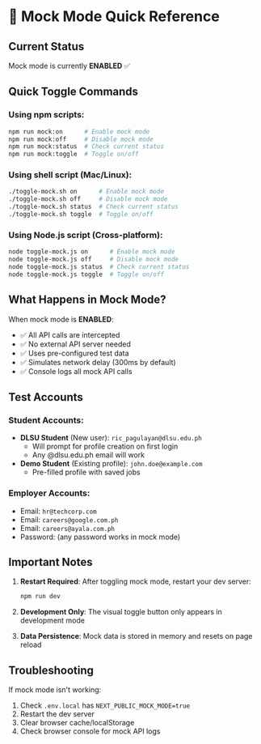 # 🚀 Mock Mode Quick Reference

## Current Status
Mock mode is currently **ENABLED** ✅

## Quick Toggle Commands

### Using npm scripts:
```bash
npm run mock:on      # Enable mock mode
npm run mock:off     # Disable mock mode
npm run mock:status  # Check current status
npm run mock:toggle  # Toggle on/off
```

### Using shell script (Mac/Linux):
```bash
./toggle-mock.sh on      # Enable mock mode
./toggle-mock.sh off     # Disable mock mode
./toggle-mock.sh status  # Check current status
./toggle-mock.sh toggle  # Toggle on/off
```

### Using Node.js script (Cross-platform):
```bash
node toggle-mock.js on      # Enable mock mode
node toggle-mock.js off     # Disable mock mode
node toggle-mock.js status  # Check current status
node toggle-mock.js toggle  # Toggle on/off
```

## What Happens in Mock Mode?

When mock mode is **ENABLED**:
- ✅ All API calls are intercepted
- ✅ No external API server needed
- ✅ Uses pre-configured test data
- ✅ Simulates network delay (300ms by default)
- ✅ Console logs all mock API calls

## Test Accounts

### Student Accounts:
- **DLSU Student** (New user): `ric_pagulayan@dlsu.edu.ph`
  - Will prompt for profile creation on first login
  - Any @dlsu.edu.ph email will work
- **Demo Student** (Existing profile): `john.doe@example.com`
  - Pre-filled profile with saved jobs

### Employer Accounts:
- Email: `hr@techcorp.com`
- Email: `careers@google.com.ph`
- Email: `careers@ayala.com.ph`
- Password: (any password works in mock mode)

## Important Notes

1. **Restart Required**: After toggling mock mode, restart your dev server:
   ```bash
   npm run dev
   ```

2. **Development Only**: The visual toggle button only appears in development mode

3. **Data Persistence**: Mock data is stored in memory and resets on page reload

## Troubleshooting

If mock mode isn't working:
1. Check `.env.local` has `NEXT_PUBLIC_MOCK_MODE=true`
2. Restart the dev server
3. Clear browser cache/localStorage
4. Check browser console for mock API logs
